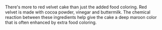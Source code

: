 There's more to red velvet cake than just the added food coloring.
Red velvet is made with cocoa powder, vinegar and buttermilk. 
The chemical reaction between these ingredients help give the cake a deep maroon color that is often enhanced by extra food coloring.

